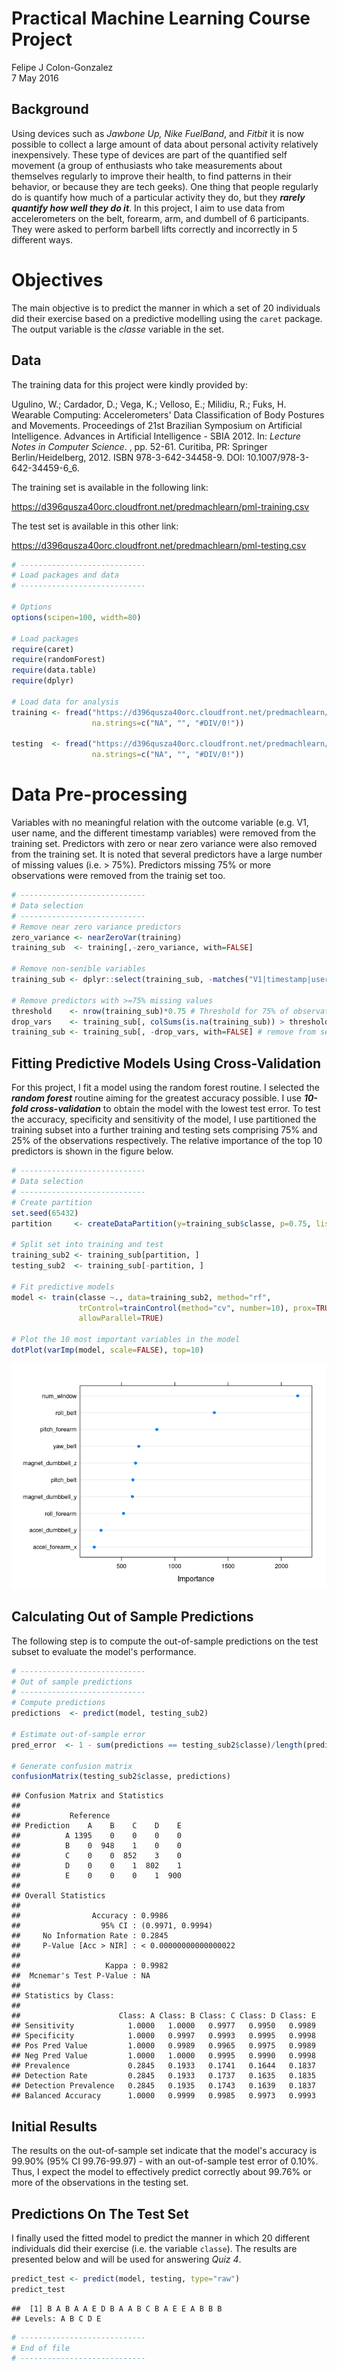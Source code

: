 # Practical Machine Learning Course Project
Felipe J Colon-Gonzalez  
7 May 2016  

## Background

Using devices such as _Jawbone Up, Nike FuelBand_, and _Fitbit_ it is now possible to 
collect a large amount of data about personal activity relatively inexpensively. These 
type of devices are part of the quantified self movement (a group of enthusiasts who 
take measurements about themselves regularly to improve their health, to find patterns 
in their behavior, or because they are tech geeks). One thing that people regularly do 
is quantify how much of a particular activity they do, but they _**rarely quantify how 
well they do it**_. In this project, I aim to use data from accelerometers on the 
belt, forearm, arm, and dumbell of 6 participants. They were asked to perform barbell 
lifts correctly and incorrectly in 5 different ways. 

# Objectives
The main objective is to predict the manner in which a set of 20 individuals did their
exercise based on a predictive modelling using the `caret` package. The output variable 
is the _classe_ variable in the set. 

## Data
The training data for this project were kindly provided by: 

Ugulino, W.; Cardador, D.; Vega, K.; Velloso, E.; Milidiu, R.; Fuks, H. Wearable 
Computing: Accelerometers' Data Classification of Body Postures and Movements. 
Proceedings of 21st Brazilian Symposium on Artificial Intelligence. Advances in 
Artificial Intelligence - SBIA 2012. In: _Lecture Notes in Computer Science_. , pp. 
52-61. Curitiba, PR: Springer Berlin/Heidelberg, 2012. ISBN 978-3-642-34458-9. 
DOI: 10.1007/978-3-642-34459-6_6.

The training set is available in the following link:

https://d396qusza40orc.cloudfront.net/predmachlearn/pml-training.csv

The test set is available in this other link:

https://d396qusza40orc.cloudfront.net/predmachlearn/pml-testing.csv


```r
# ----------------------------
# Load packages and data
# ----------------------------

# Options
options(scipen=100, width=80)

# Load packages
require(caret)
require(randomForest)
require(data.table)
require(dplyr)

# Load data for analysis
training <- fread("https://d396qusza40orc.cloudfront.net/predmachlearn/pml-training.csv",
                  na.strings=c("NA", "", "#DIV/0!"))

testing  <- fread("https://d396qusza40orc.cloudfront.net/predmachlearn/pml-testing.csv",
                  na.strings=c("NA", "", "#DIV/0!"))
```

# Data Pre-processing

Variables with no meaningful relation with the outcome variable (e.g. V1, user name, and 
the different timestamp variables) were removed from the training set. Predictors with zero 
or near zero variance were also removed from the training set. It is noted that several
predictors have a large number of missing values (i.e. > 75%). Predictors missing 75% or 
more observations were removed from the trainig set too.


```r
# ----------------------------
# Data selection
# ----------------------------
# Remove near zero variance predictors
zero_variance <- nearZeroVar(training)
training_sub  <- training[,-zero_variance, with=FALSE]

# Remove non-senible variables
training_sub <- dplyr::select(training_sub, -matches("V1|timestamp|user_name"))

# Remove predictors with >=75% missing values
threshold    <- nrow(training_sub)*0.75 # Threshold for 75% of observations
drop_vars    <- training_sub[, colSums(is.na(training_sub)) > threshold] # identify vars
training_sub <- training_sub[, -drop_vars, with=FALSE] # remove from set
```

## Fitting Predictive Models Using Cross-Validation

For this project, I fit a model using the random forest routine. I selected the **_random 
forest_** routine aiming for the greatest accuracy possible. I use _**10-fold 
cross-validation**_ to obtain the model with the lowest test error. To test the accuracy, specificity and sensitivity of the model, I use partitioned the training subset into a
further training and testing sets comprising 75% and 25% of the observations respectively.
The relative importance of the top 10 predictors is shown in the figure below.


```r
# ----------------------------
# Data selection
# ----------------------------
# Create partition
set.seed(65432)
partition     <- createDataPartition(y=training_sub$classe, p=0.75, list=FALSE)

# Split set into training and test
training_sub2 <- training_sub[partition, ]
testing_sub2  <- training_sub[-partition, ]

# Fit predictive models
model <- train(classe ~., data=training_sub2, method="rf", 
               trControl=trainControl(method="cv", number=10), prox=TRUE, 
               allowParallel=TRUE)

# Plot the 10 most important variables in the model
dotPlot(varImp(model, scale=FALSE), top=10)
```

![](index_files/figure-html/unnamed-chunk-3-1.png)<!-- -->

## Calculating Out of Sample Predictions
The following step is to compute the out-of-sample predictions on the test subset to 
evaluate the model's performance.  


```r
# ----------------------------
# Out of sample predictions
# ----------------------------
# Compute predictions
predictions  <- predict(model, testing_sub2)

# Estimate out-of-sample error
pred_error  <- 1 - sum(predictions == testing_sub2$classe)/length(predictions)

# Generate confusion matrix
confusionMatrix(testing_sub2$classe, predictions)
```

```
## Confusion Matrix and Statistics
## 
##           Reference
## Prediction    A    B    C    D    E
##          A 1395    0    0    0    0
##          B    0  948    1    0    0
##          C    0    0  852    3    0
##          D    0    0    1  802    1
##          E    0    0    0    1  900
## 
## Overall Statistics
##                                                
##                Accuracy : 0.9986               
##                  95% CI : (0.9971, 0.9994)     
##     No Information Rate : 0.2845               
##     P-Value [Acc > NIR] : < 0.00000000000000022
##                                                
##                   Kappa : 0.9982               
##  Mcnemar's Test P-Value : NA                   
## 
## Statistics by Class:
## 
##                      Class: A Class: B Class: C Class: D Class: E
## Sensitivity            1.0000   1.0000   0.9977   0.9950   0.9989
## Specificity            1.0000   0.9997   0.9993   0.9995   0.9998
## Pos Pred Value         1.0000   0.9989   0.9965   0.9975   0.9989
## Neg Pred Value         1.0000   1.0000   0.9995   0.9990   0.9998
## Prevalence             0.2845   0.1933   0.1741   0.1644   0.1837
## Detection Rate         0.2845   0.1933   0.1737   0.1635   0.1835
## Detection Prevalence   0.2845   0.1935   0.1743   0.1639   0.1837
## Balanced Accuracy      1.0000   0.9999   0.9985   0.9973   0.9993
```

## Initial Results
The results on the out-of-sample set indicate that the model's accuracy is 99.90% 
(95% CI 99.76-99.97) - with an out-of-sample test error of 0.10%. Thus, I expect the
model to effectively predict correctly about 99.76%  or more of the observations in 
the testing set.

## Predictions On The Test Set
I finally used the fitted model to predict the manner in which 20 different individuals
did their exercise (i.e. the variable `classe`). The results are presented below and
will be used for answering _Quiz 4_.


```r
predict_test <- predict(model, testing, type="raw")
predict_test
```

```
##  [1] B A B A A E D B A A B C B A E E A B B B
## Levels: A B C D E
```

```r
# ----------------------------
# End of file
# ----------------------------
```


